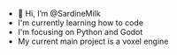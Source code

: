 - 👋 Hi, I’m @SardineMilk
- I'm currently learning how to code
- I'm focusing on Python and Godot
- My current main project is a voxel engine
